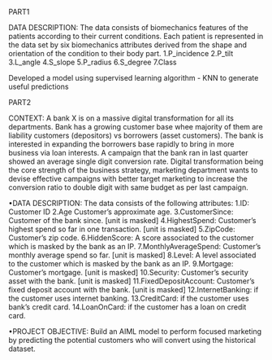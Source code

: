 PART1

DATA  DESCRIPTION: The  data  consists  of  biomechanics  features  of  the  patients  according  to  their  current conditions. Each patient is represented in the data set by six biomechanics attributes derived from the shape and orientation of the condition to their body part.
    1.P_incidence
    2.P_tilt
    3.L_angle 
    4.S_slope
    5.P_radius 
    6.S_degree
    7.Class

Developed a model using supervised learning algorithm - KNN to generate useful predictions

PART2

CONTEXT:  A  bank  X  is  on  a  massive  digital  transformation  for  all  its  departments.  Bank  has  a  growing  customer  base  whee majority of them are liability customers (depositors) vs borrowers (asset customers).   The bank is interested in expanding the borrowers  base  rapidly  to  bring  in  more  business  via  loan  interests.  A  campaign  that  the  bank  ran  in  last  quarter  showed  an average  single  digit  conversion  rate.  Digital  transformation  being  the  core  strength  of  the  business  strategy,  marketing department wants to devise effective campaigns with better target marketing to increase the conversion ratio to double digit with same budget as per last campaign. 

•DATA DESCRIPTION: 
The data consists of the following attributes: 
1.ID: Customer ID
2.Age Customer’s approximate age.
3.CustomerSince: Customer of the bank since. [unit is masked]
4.HighestSpend: Customer’s highest spend so far in one transaction. [unit is masked]
5.ZipCode: Customer’s zip code.
6.HiddenScore: A score associated to the customer which is masked by the bank as an IP.
7.MonthlyAverageSpend: Customer’s monthly average spend so far. [unit is masked]
8.Level: A level associated to the customer which is masked by the bank as an IP.
9.Mortgage: Customer’s mortgage. [unit is masked]
10.Security: Customer’s security asset with the bank. [unit is masked]
11.FixedDepositAccount: Customer’s fixed deposit account with the bank. [unit is masked]
12.InternetBanking: if the customer uses internet banking.
13.CreditCard: if the customer uses bank’s credit card.
14.LoanOnCard: if the customer has a loan on credit card.

•PROJECT  OBJECTIVE:  Build  an  AIML  model  to  perform  focused  marketing  by  predicting  the  potential  customers  who  will convert using the historical dataset.
